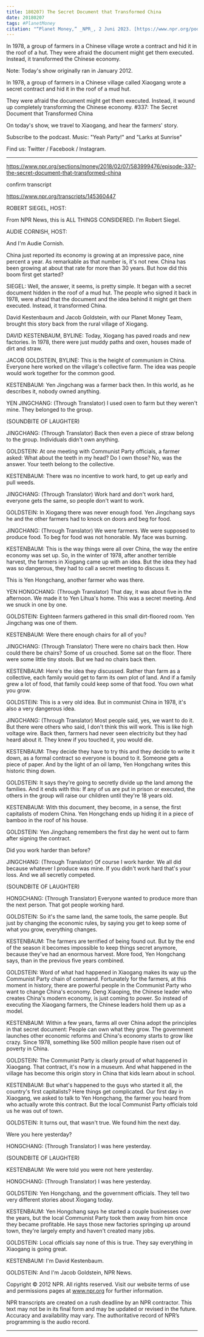 ```yaml
---
title: 180207) The Secret Document that Transformed China
date: 20180207
tags: #PlanetMoney
citation: "“Planet Money,” _NPR_, 2 Juni 2023. [https://www.npr.org/podcasts/510289/planet-money](https://www.npr.org/podcasts/510289/planet-money) (diakses 4 Juni 2023)."
---
```


In 1978, a group of farmers in a Chinese village wrote a contract and hid it in the roof of a hut. They were afraid the document might get them executed. Instead, it transformed the Chinese economy.

Note: Today's show originally ran in January 2012.

In 1978, a group of farmers in a Chinese village called Xiaogang wrote a secret contract and hid it in the roof of a mud hut.

They were afraid the document might get them executed. Instead, it wound up completely transforming the Chinese economy.
#337: The Secret Document that Transformed China

On today's show, we travel to Xiaogang, and hear the farmers' story.

Subscribe to the podcast. Music: "Yeah Party!" and "Larks at Sunrise"

Find us: Twitter / Facebook / Instagram.

----

https://www.npr.org/sections/money/2018/02/07/583999476/episode-337-the-secret-document-that-transformed-china

confirm transcript

https://www.npr.org/transcripts/145360447



ROBERT SIEGEL, HOST:

From NPR News, this is ALL THINGS CONSIDERED. I'm Robert Siegel.

AUDIE CORNISH, HOST:

And I'm Audie Cornish.

China just reported its economy is growing at an impressive pace, nine percent a year. As remarkable as that number is, it's not new. China has been growing at about that rate for more than 30 years. But how did this boom first get started?

SIEGEL: Well, the answer, it seems, is pretty simple. It began with a secret document hidden in the roof of a mud hut. The people who signed it back in 1978, were afraid that the document and the idea behind it might get them executed. Instead, it transformed China.

David Kestenbaum and Jacob Goldstein, with our Planet Money Team, brought this story back from the rural village of Xiogang.

DAVID KESTENBAUM, BYLINE: Today, Xiogang has paved roads and new factories. In 1978, there were just muddy paths and oxen, houses made of dirt and straw.

JACOB GOLDSTEIN, BYLINE: This is the height of communism in China. Everyone here worked on the village's collective farm. The idea was people would work together for the common good.

KESTENBAUM: Yen Jingchang was a farmer back then. In this world, as he describes it, nobody owned anything.

YEN JINGCHANG: (Through Translator) I used oxen to farm but they weren't mine. They belonged to the group.

(SOUNDBITE OF LAUGHTER)

JINGCHANG: (Through Translator) Back then even a piece of straw belong to the group. Individuals didn't own anything.

GOLDSTEIN: At one meeting with Communist Party officials, a farmer asked: What about the teeth in my head? Do I own those? No, was the answer. Your teeth belong to the collective.

KESTENBAUM: There was no incentive to work hard, to get up early and pull weeds.

JINGCHANG: (Through Translator) Work hard and don't work hard, everyone gets the same, so people don't want to work.

GOLDSTEIN: In Xiogang there was never enough food. Yen Jingchang says he and the other farmers had to knock on doors and beg for food.

JINGCHANG: (Through Translator) We were farmers. We were supposed to produce food. To beg for food was not honorable. My face was burning.

KESTENBAUM: This is the way things were all over China, the way the entire economy was set up. So, in the winter of 1978, after another terrible harvest, the farmers in Xiogang came up with an idea. But the idea they had was so dangerous, they had to call a secret meeting to discuss it.

This is Yen Hongchang, another farmer who was there.

YEN HONGCHANG: (Through Translator) That day, it was about five in the afternoon. We made it to Yen Lihua's home. This was a secret meeting. And we snuck in one by one.

GOLDSTEIN: Eighteen farmers gathered in this small dirt-floored room. Yen Jingchang was one of them.

KESTENBAUM: Were there enough chairs for all of you?

JINGCHANG: (Through Translator) There were no chairs back then. How could there be chairs? Some of us crouched. Some sat on the floor. There were some little tiny stools. But we had no chairs back then.

KESTENBAUM: Here's the idea they discussed. Rather than farm as a collective, each family would get to farm its own plot of land. And if a family grew a lot of food, that family could keep some of that food. You own what you grow.

GOLDSTEIN: This is a very old idea. But in communist China in 1978, it's also a very dangerous idea.

JINGCHANG: (Through Translator) Most people said, yes, we want to do it. But there were others who said, I don't think this will work. This is like high voltage wire. Back then, farmers had never seen electricity but they had heard about it. They knew if you touched it, you would die.

KESTENBAUM: They decide they have to try this and they decide to write it down, as a formal contract so everyone is bound to it. Someone gets a piece of paper. And by the light of an oil lamp, Yen Hongchang writes this historic thing down.

GOLDSTEIN: It says they're going to secretly divide up the land among the families. And it ends with this: If any of us are put in prison or executed, the others in the group will raise our children until they're 18 years old.

KESTENBAUM: With this document, they become, in a sense, the first capitalists of modern China. Yen Hongchang ends up hiding it in a piece of bamboo in the roof of his house.

GOLDSTEIN: Yen Jingchang remembers the first day he went out to farm after signing the contract.

Did you work harder than before?

JINGCHANG: (Through Translator) Of course I work harder. We all did because whatever I produce was mine. If you didn't work hard that's your loss. And we all secretly competed.

(SOUNDBITE OF LAUGHTER)

HONGCHANG: (Through Translator) Everyone wanted to produce more than the next person. That got people working hard.

GOLDSTEIN: So it's the same land, the same tools, the same people. But just by changing the economic rules, by saying you get to keep some of what you grow, everything changes.

KESTENBAUM: The farmers are terrified of being found out. But by the end of the season it becomes impossible to keep things secret anymore, because they've had an enormous harvest. More food, Yen Hongchang says, than in the previous five years combined.

GOLDSTEIN: Word of what had happened in Xiaogang makes its way up the Communist Party chain of command. Fortunately for the farmers, at this moment in history, there are powerful people in the Communist Party who want to change China's economy. Deng Xiaoping, the Chinese leader who creates China's modern economy, is just coming to power. So instead of executing the Xiaogang farmers, the Chinese leaders hold them up as a model.

KESTENBAUM: Within a few years, farms all over China adopt the principles in that secret document: People can own what they grow. The government launches other economic reforms and China's economy starts to grow like crazy. Since 1978, something like 500 million people have risen out of poverty in China.

GOLDSTEIN: The Communist Party is clearly proud of what happened in Xiaogang. That contract, it's now in a museum. And what happened in the village has become this origin story in China that kids learn about in school.

KESTENBAUM: But what's happened to the guys who started it all, the country's first capitalists? Here things get complicated. Our first day in Xiaogang, we asked to talk to Yen Hongchang, the farmer you heard from who actually wrote this contract. But the local Communist Party officials told us he was out of town.

GOLDSTEIN: It turns out, that wasn't true. We found him the next day.

Were you here yesterday?

HONGCHANG: (Through Translator) I was here yesterday.

(SOUNDBITE OF LAUGHTER)

KESTENBAUM: We were told you were not here yesterday.

HONGCHANG: (Through Translator) I was here yesterday.

GOLDSTEIN: Yen Hongchang, and the government officials. They tell two very different stories about Xiogang today.

KESTENBAUM: Yen Hongchang says he started a couple businesses over the years, but the local Communist Party took them away from him once they became profitable. He says those new factories springing up around town, they're largely empty and haven't created many jobs.

GOLDSTEIN: Local officials say none of this is true. They say everything in Xiaogang is going great.

KESTENBAUM: I'm David Kestenbaum.

GOLDSTEIN: And I'm Jacob Goldstein, NPR News.

Copyright © 2012 NPR. All rights reserved. Visit our website terms of use and permissions pages at www.npr.org for further information.

NPR transcripts are created on a rush deadline by an NPR contractor. This text may not be in its final form and may be updated or revised in the future. Accuracy and availability may vary. The authoritative record of NPR’s programming is the audio record.

----
